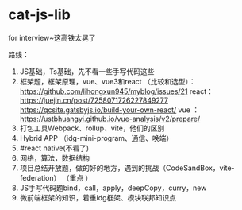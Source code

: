 # cat-js-lib
for interview~这高铁太晃了

路线：
1. JS基础，Ts基础，先不看一些手写代码这些
2. 框架题，框架原理，vue、vue3和react
  （比较和选型）： https://github.com/lihongxun945/myblog/issues/21
  react：https://juejin.cn/post/7258071726227849277 https://qcsite.gatsbyjs.io/build-your-own-react/
  vue ：https://ustbhuangyi.github.io/vue-analysis/v2/prepare/
3. 打包工具Webpack、rollup、vite，他们的区别
4. Hybrid APP （idg-mini-program、通信、唤端）
5. #react native(不看了)
6. 网络，算法，数据结构
7. 项目总结开放题，做的好的地方，遇到的挑战（CodeSandBox，vite-federation） （重点 ）
8. JS手写代码题bind，call，apply，deepCopy，curry，new
9. 微前端框架的知识，着重idg框架、模块联邦知识点
